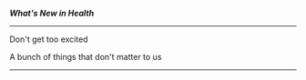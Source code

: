 <!-- $theme: default -->

***What's New in Health***


---

Don't get too excited

A bunch of things that don't matter to us

---

